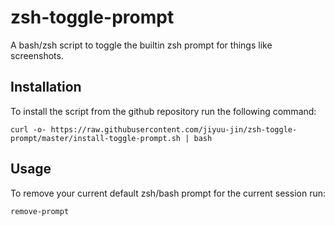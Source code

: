 # zsh-toggle-prompt
A bash/zsh script to toggle the builtin zsh prompt for things like screenshots.

## Installation

To install the script from the github repository run the following command:

```shell
curl -o- https://raw.githubusercontent.com/jiyuu-jin/zsh-toggle-prompt/master/install-toggle-prompt.sh | bash
```

## Usage

To remove your current default zsh/bash prompt for the current session run:

```shell
remove-prompt
```
